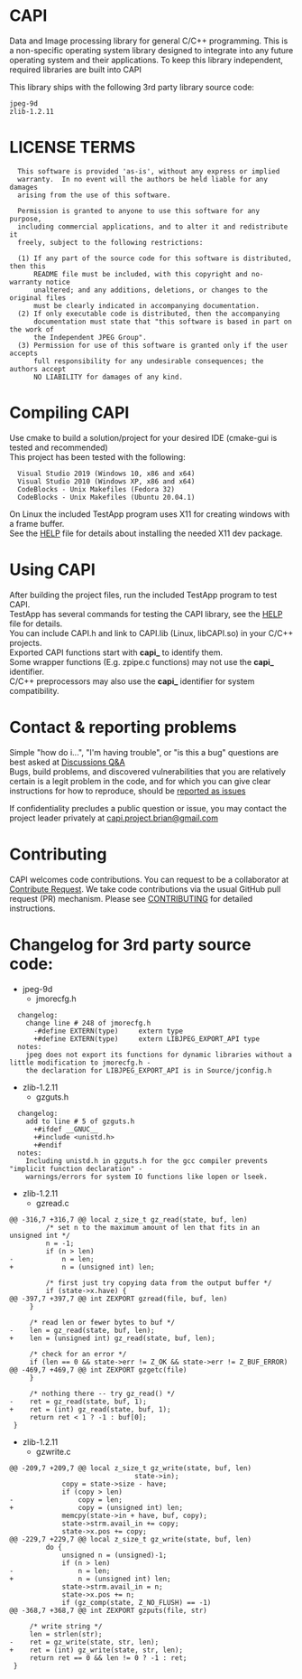 # CAPI

Data and Image processing library for general C/C++ programming. This is a non-specific operating system library designed to integrate into any future operating system and their applications. To keep this library independent, required libraries are built into CAPI

This library ships with the following 3rd party library source code:  
```
jpeg-9d  
zlib-1.2.11  
```

LICENSE TERMS
=============
```
  This software is provided 'as-is', without any express or implied
  warranty.  In no event will the authors be held liable for any damages
  arising from the use of this software.
  
  Permission is granted to anyone to use this software for any purpose,
  including commercial applications, and to alter it and redistribute it
  freely, subject to the following restrictions:
  
  (1) If any part of the source code for this software is distributed, then this
      README file must be included, with this copyright and no-warranty notice
      unaltered; and any additions, deletions, or changes to the original files
      must be clearly indicated in accompanying documentation.
  (2) If only executable code is distributed, then the accompanying
      documentation must state that "this software is based in part on the work of
      the Independent JPEG Group".
  (3) Permission for use of this software is granted only if the user accepts
      full responsibility for any undesirable consequences; the authors accept
      NO LIABILITY for damages of any kind.
```

# Compiling CAPI
Use cmake to build a solution/project for your desired IDE (cmake-gui is tested and recommended)  
This project has been tested with the following:  
```
  Visual Studio 2019 (Windows 10, x86 and x64)
  Visual Studio 2010 (Windows XP, x86 and x64)
  CodeBlocks - Unix Makefiles (Fedora 32)
  CodeBlocks - Unix Makefiles (Ubuntu 20.04.1)
```
On Linux the included TestApp program uses X11 for creating windows with a frame buffer.  
See the [HELP](https://github.com/b-sullender/CAPI/blob/main/HELP.md) file for details about installing the needed X11 dev package.  


# Using CAPI
After building the project files, run the included TestApp program to test CAPI.  
TestApp has several commands for testing the CAPI library, see the [HELP](https://github.com/b-sullender/CAPI/blob/main/HELP.md) file for details.  
You can include CAPI.h and link to CAPI.lib (Linux, libCAPI.so) in your C/C++ projects.  
Exported CAPI functions start with **capi_** to identify them.  
Some wrapper functions (E.g. zpipe.c functions) may not use the **capi_** identifier.  
C/C++ preprocessors may also use the **capi_** identifier for system compatibility.  

# Contact & reporting problems
Simple "how do i...", "I'm having trouble", or "is this a bug" questions are best asked at [Discussions Q&A](https://github.com/b-sullender/CAPI/discussions/categories/q-a)  
Bugs, build problems, and discovered vulnerabilities that you are relatively certain is a legit problem in the code, and for which you can give clear instructions for how to reproduce, should be [reported as issues](https://github.com/b-sullender/CAPI/issues)

If confidentiality precludes a public question or issue, you may contact the project leader privately at capi.project.brian@gmail.com

# Contributing
CAPI welcomes code contributions. You can request to be a collaborator at [Contribute Request](https://github.com/b-sullender/CAPI/discussions/categories/contribute-request). We take code contributions via the usual GitHub pull request (PR) mechanism. Please see [CONTRIBUTING](https://github.com/b-sullender/CAPI/blob/main/CONTRIBUTING.md) for detailed instructions.

# Changelog for 3rd party source code:
  
- jpeg-9d  
  - jmorecfg.h
```
  changelog:
    change line # 248 of jmorecfg.h
      -#define EXTERN(type)		extern type
      +#define EXTERN(type)		extern LIBJPEG_EXPORT_API type
  notes:
    jpeg does not export its functions for dynamic libraries without a little modification to jmorecfg.h -
    the declaration for LIBJPEG_EXPORT_API is in Source/jconfig.h
```
- zlib-1.2.11
  - gzguts.h
```
  changelog:
    add to line # 5 of gzguts.h
      +#ifdef __GNUC__
      +#include <unistd.h>
      +#endif
  notes:
    Including unistd.h in gzguts.h for the gcc compiler prevents "implicit function declaration" -
    warnings/errors for system IO functions like lopen or lseek.

```
- zlib-1.2.11
  - gzread.c
```
@@ -316,7 +316,7 @@ local z_size_t gz_read(state, buf, len)
         /* set n to the maximum amount of len that fits in an unsigned int */
         n = -1;
         if (n > len)
-            n = len;
+            n = (unsigned int) len;

         /* first just try copying data from the output buffer */
         if (state->x.have) {
@@ -397,7 +397,7 @@ int ZEXPORT gzread(file, buf, len)
     }

     /* read len or fewer bytes to buf */
-    len = gz_read(state, buf, len);
+    len = (unsigned int) gz_read(state, buf, len);

     /* check for an error */
     if (len == 0 && state->err != Z_OK && state->err != Z_BUF_ERROR)
@@ -469,7 +469,7 @@ int ZEXPORT gzgetc(file)
     }

     /* nothing there -- try gz_read() */
-    ret = gz_read(state, buf, 1);
+    ret = (int) gz_read(state, buf, 1);
     return ret < 1 ? -1 : buf[0];
 }

```
- zlib-1.2.11
  - gzwrite.c
```
@@ -209,7 +209,7 @@ local z_size_t gz_write(state, buf, len)
                               state->in);
             copy = state->size - have;
             if (copy > len)
-                copy = len;
+                copy = (unsigned int) len;
             memcpy(state->in + have, buf, copy);
             state->strm.avail_in += copy;
             state->x.pos += copy;
@@ -229,7 +229,7 @@ local z_size_t gz_write(state, buf, len)
         do {
             unsigned n = (unsigned)-1;
             if (n > len)
-                n = len;
+                n = (unsigned int) len;
             state->strm.avail_in = n;
             state->x.pos += n;
             if (gz_comp(state, Z_NO_FLUSH) == -1)
@@ -368,7 +368,7 @@ int ZEXPORT gzputs(file, str)

     /* write string */
     len = strlen(str);
-    ret = gz_write(state, str, len);
+    ret = (int) gz_write(state, str, len);
     return ret == 0 && len != 0 ? -1 : ret;
 }

```
